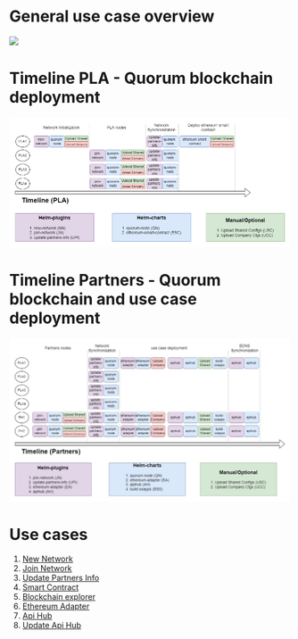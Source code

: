 # General use case overview
![](usecase%20deployment%20overview.jpg)

# Timeline PLA - Quorum blockchain deployment
![](Timeline%20PLA%20-%20Quorum%20Blockchain%20deployment%20.png)

# Timeline Partners - Quorum blockchain and use case deployment
![](Timeline%20Partners%20-Quorum%20Blockchain%20and%20ePi%20deployment%20.jpg)



# Use cases

1. [New Network](new-network/readme.md)
2. [Join Network](join-network/readme.md)
3. [Update Partners Info](update-partners-info/readme.md)
4. [Smart Contract](ethereum-smart-contract/readme.md)
5. [Blockchain explorer](blockchain-explorer/readme.md)
6. [Ethereum Adapter](ethereum-adapter/readme.md)
7. [Api Hub](api-hub/readme.md)
8. [Update Api Hub](update-api-hub/readme.md)
